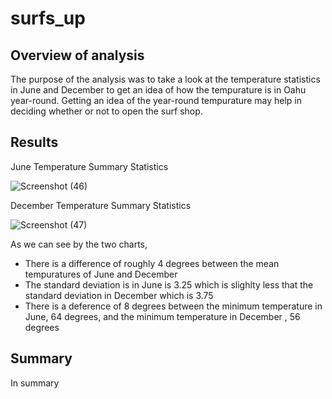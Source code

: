 # surfs_up

## Overview of analysis
The purpose of the analysis was to take a look at the temperature statistics in June and December to get an idea of how the tempurature is in Oahu year-round. Getting an idea of the year-round tempurature may help in deciding whether or not to open the surf shop. 

## Results

June Temperature Summary Statistics

![Screenshot (46)](https://user-images.githubusercontent.com/82130746/147859673-c283b529-84e4-45c2-a598-3c4f8f14b79b.png)

December Temperature Summary Statistics

![Screenshot (47)](https://user-images.githubusercontent.com/82130746/147859757-a238451e-ac9f-461a-a598-03e01935c16c.png)

As we can see by the two charts,
- There is a difference of roughly 4 degrees between the mean tempuratures of June and December 
- The standard deviation is in June is 3.25 which is slighlty less that the standard deviation in December which is 3.75
- There is a deference of 8 degrees between the minimum temperature in June, 64 degrees, and the minimum temperature in December , 56 degrees 

## Summary 
In summary 
